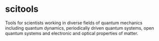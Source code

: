 # scitools
Tools for scientists working in diverse fields of quantum mechanics including quantum dynamics, periodically driven quantum systems, open quantum systems and electronic and optical properties of matter.
